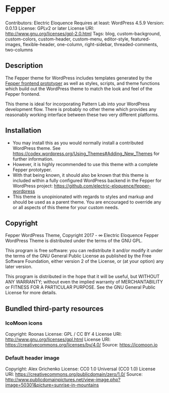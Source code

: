 # Fepper

Contributors: Electric Eloquence
Requires at least: WordPress 4.5.9
Version: 0.0.13
License: GPLv2 or later
License URI: http://www.gnu.org/licenses/gpl-2.0.html
Tags: blog, custom-background, custom-colors, custom-header, custom-menu, editor-style, featured-images, flexible-header, one-column, right-sidebar, threaded-comments, two-columns

## Description

The Fepper theme for WordPress includes templates generated by the 
[Fepper frontend prototyper](https://github.com/electric-eloquence/fepper-wordpress) 
as well as styles, scripts, and theme functions which build out the WordPress 
theme to match the look and feel of the Fepper frontend.

This theme is ideal for incorporating Pattern Lab into your WordPress 
development flow. There is probably no other theme which provides any 
reasonably working interface between these two very different platforms.

## Installation

* You may install this as you would normally install a contributed WordPress 
  theme. See https://codex.wordpress.org/Using_Themes#Adding_New_Themes 
  for further information.
* However, it is highly recommended to use this theme with a complete Fepper 
  prototyper.
* With that being known, it should also be known that this theme is included 
  within a fully configured WordPress backend in the Fepper for WordPress 
  project: https://github.com/electric-eloquence/fepper-wordpress 
* This theme is unopinionated with regards to styles and markup and should be 
  used as a parent theme. You are encouraged to override any or all aspects of 
  this theme for your custom needs.

## Copyright

Fepper WordPress Theme, Copyright 2017 - ∞ Electric Eloquence
Fepper WordPress Theme is distributed under the terms of the GNU GPL.

This program is free software: you can redistribute it and/or modify
it under the terms of the GNU General Public License as published by
the Free Software Foundation, either version 2 of the License, or
(at your option) any later version.

This program is distributed in the hope that it will be useful,
but WITHOUT ANY WARRANTY; without even the implied warranty of
MERCHANTABILITY or FITNESS FOR A PARTICULAR PURPOSE. See the
GNU General Public License for more details.

## Bundled third-party resources

### IcoMoon icons
Copyright: Roonas
License: GPL / CC BY 4
License URI: http://www.gnu.org/licenses/gpl.html
License URI: https://creativecommons.org/licenses/by/4.0/
Source: https://icomoon.io

### Default header image
Copyright: Alex Grichenko
License: CC0 1.0 Universal (CC0 1.0)
License URI: https://creativecommons.org/publicdomain/zero/1.0/
Source: http://www.publicdomainpictures.net/view-image.php?image=50301&picture=sunrise-in-mountains
